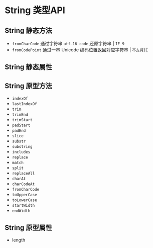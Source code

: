 <!--
 * @Author: your name
 * @Date: 2021-05-30 17:16:50
 * @LastEditTime: 2021-05-30 17:49:05
 * @LastEditors: Please set LastEditors
 * @Description: In User Settings Edit
 * @FilePath: \my-code-base\JS\JS-API\数据类型\String-API.md
-->

# String 类型API

## String 静态方法

+ `fromCharCode` 通过字符串 `utf-16 code` 还原字符串 | `IE 9`
+ `fromCodePoint` 通过一串 Unicode 编码位置返回对应字符串 | `不支持IE`

## String 静态属性

## String 原型方法

+ `indexOf`
+ `lastIndexOf`
+ `trim`
+ `trimEnd`
+ `trimStart`
+ `padStart`
+ `padEnd`
+ `slice`
+ `substr`
+ `substring`
+ `includes`
+ `replace`
+ `match`
+ `split`
+ `replaceAll`
+ `charAt`
+ `charCodeAt`
+ `fromCharCode`
+ `toUpperCase`
+ `toLowerCase`
+ `startWidth`
+ `endWidth`


## String 原型属性

+ length 